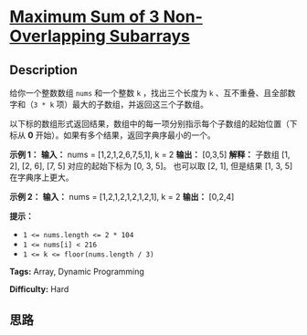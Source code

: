 # [Maximum Sum of 3 Non-Overlapping Subarrays][title]

## Description

给你一个整数数组 `nums` 和一个整数 `k` ，找出三个长度为 `k` 、互不重叠、且全部数字和（`3 * k`
项）最大的子数组，并返回这三个子数组。

以下标的数组形式返回结果，数组中的每一项分别指示每个子数组的起始位置（下标从 **0** 开始）。如果有多个结果，返回字典序最小的一个。



**示例 1：**
            **输入：** nums = [1,2,1,2,6,7,5,1], k = 2    **输出：** [0,3,5]    **解释：** 子数组 [1, 2], [2, 6], [7, 5] 对应的起始下标为 [0, 3, 5]。    也可以取 [2, 1], 但是结果 [1, 3, 5] 在字典序上更大。    

**示例 2：**
            **输入：** nums = [1,2,1,2,1,2,1,2,1], k = 2    **输出：** [0,2,4]    



**提示：**

  * `1 <= nums.length <= 2 * 104`
  * `1 <= nums[i] < 216`
  * `1 <= k <= floor(nums.length / 3)`


**Tags:** Array, Dynamic Programming

**Difficulty:** Hard

## 思路

[title]: https://leetcode-cn.com/problems/maximum-sum-of-3-non-overlapping-subarrays
